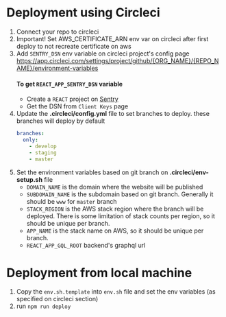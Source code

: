 # Deployment using Circleci
1. Connect your repo to circleci
1. Important! Set AWS_CERTIFICATE_ARN env var on circleci after first deploy to not recreate certificate on aws
1. Add `SENTRY_DSN` env variable on circleci project's config page
   https://app.circleci.com/settings/project/github/{ORG_NAME}/{REPO_NAME}/environment-variables
   #### To get `REACT_APP_SENTRY_DSN` variable
   - Create a `REACT` project on [Sentry](https://sentry.io/organizations/tidepoollabs/projects/new/)
   - Get the DSN from `Client Keys` page
1. Update the **.circleci/config.yml**
   file to set branches to deploy. these branches will deploy by default
    ```yaml
    branches:
      only:
        - develop
        - staging
        - master
    ```
1. Set the environment variables based on git branch on **.circleci/env-setup.sh** file
    - `DOMAIN_NAME` is the domain where the website will be published
    - `SUBDOMAIN_NAME` is the subdomain based on git branch. Generally it should be `www` for `master` branch
    - `STACK_REGION` is the AWS stack region where the branch will be deployed. There is some limitation of stack counts per region, so it should be unique per branch.
    - `APP_NAME` is the stack name on AWS, so it should be unique per branch.
    - `REACT_APP_GQL_ROOT` backend's graphql url

# Deployment from local machine
1. Copy the `env.sh.template` into `env.sh` file and set the env variables (as specified on circleci section)
1. run `npm run deploy`
